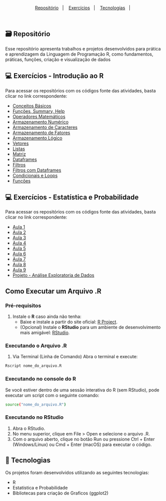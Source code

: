<p align="center">
  <a href="#">Repositório</a>&nbsp;&nbsp;&nbsp;|&nbsp;&nbsp;&nbsp;
  <a href="#-exercicios">Exercícios</a>&nbsp;&nbsp;&nbsp;|&nbsp;&nbsp;&nbsp;
  <a href="#-tecnologias">Tecnologias</a>&nbsp;&nbsp;&nbsp;|&nbsp;&nbsp;&nbsp;
 </p>
 
 <br>

## 🗃️ Repositório

Esse repositório apresenta trabalhos e projetos desenvolvidos para prática e aprendizagem da Linguagem de Programação R, como fundamentos, práticas, funções, criação e visualização de dados

## 💻 Exercícios - Introdução ao R

Para acessar os repositórios com os códigos fonte das atividades, basta clicar no link correspondente:

- [Conceitos Básicos](https://github.com/Karimangfn/R-Basico/tree/main/Exerc%C3%ADcios%20-%20Introdu%C3%A7%C3%A3o%20ao%20R/Exercicio%201)
- [Funções, Summary, Help](https://github.com/Karimangfn/R-Basico/tree/main/Exerc%C3%ADcios%20-%20Introdu%C3%A7%C3%A3o%20ao%20R/Exercicio%202)
- [Operadores Matemáticos](https://github.com/Karimangfn/R-Basico/tree/main/Exerc%C3%ADcios%20-%20Introdu%C3%A7%C3%A3o%20ao%20R/Exercicio%203)
- [Armazenamento Numérico](https://github.com/Karimangfn/R-Basico/tree/main/Exerc%C3%ADcios%20-%20Introdu%C3%A7%C3%A3o%20ao%20R/Exercicio%204)
- [Armazenamento de Caracteres](https://github.com/Karimangfn/R-Basico/tree/main/Exerc%C3%ADcios%20-%20Introdu%C3%A7%C3%A3o%20ao%20R/Exercicio%205)
- [Armazenamento de Fatores](https://github.com/Karimangfn/R-Basico/tree/main/Exerc%C3%ADcios%20-%20Introdu%C3%A7%C3%A3o%20ao%20R/Exercicio%206)
- [Armazenamento Lógico](https://github.com/Karimangfn/R-Basico/tree/main/Exerc%C3%ADcios%20-%20Introdu%C3%A7%C3%A3o%20ao%20R/Exercicio%207)
- [Vetores](https://github.com/Karimangfn/R-Basico/tree/main/Exerc%C3%ADcios%20-%20Introdu%C3%A7%C3%A3o%20ao%20R/Exercicio%208)
- [Listas](https://github.com/Karimangfn/R-Basico/tree/main/Exerc%C3%ADcios%20-%20Introdu%C3%A7%C3%A3o%20ao%20R/Exercicio%209)
- [Matriz](https://github.com/Karimangfn/R-Basico/tree/main/Exerc%C3%ADcios%20-%20Introdu%C3%A7%C3%A3o%20ao%20R/Exercicio%2010)
- [Dataframes](https://github.com/Karimangfn/R-Basico/tree/main/Exerc%C3%ADcios%20-%20Introdu%C3%A7%C3%A3o%20ao%20R/Exercicio%2011)
- [Filtros](https://github.com/Karimangfn/R-Basico/tree/main/Exerc%C3%ADcios%20-%20Introdu%C3%A7%C3%A3o%20ao%20R/Exercicio%2012)
- [Filtros com Dataframes](https://github.com/Karimangfn/R-Basico/tree/main/Exerc%C3%ADcios%20-%20Introdu%C3%A7%C3%A3o%20ao%20R/Exercicio%2013)
- [Condicionais e Loops](https://github.com/Karimangfn/R-Basico/tree/main/Exerc%C3%ADcios%20-%20Introdu%C3%A7%C3%A3o%20ao%20R/Exercicio%2014)
- [Funções](https://github.com/Karimangfn/R-Basico/tree/main/Exerc%C3%ADcios%20-%20Introdu%C3%A7%C3%A3o%20ao%20R/Exercicio%2015)
</p>

## 💻 Exercícios - Estatística e Probabilidade

Para acessar os repositórios com os códigos fonte das atividades, basta clicar no link correspondente:

- [Aula 1](https://github.com/Karimangfn/Estatistica-e-Probabilidade-IFSP/tree/main/Exerc%C3%ADcios%20-%20Estat%C3%ADstica%20e%20Probabilidade/Aula%201)
- [Aula 2](https://github.com/Karimangfn/Estatistica-e-Probabilidade-IFSP/tree/main/Exerc%C3%ADcios%20-%20Estat%C3%ADstica%20e%20Probabilidade/Aula%202)
- [Aula 3](https://github.com/Karimangfn/Estatistica-e-Probabilidade-IFSP/tree/main/Exerc%C3%ADcios%20-%20Estat%C3%ADstica%20e%20Probabilidade/Aula%203)
- [Aula 4](https://github.com/Karimangfn/Estatistica-e-Probabilidade-IFSP/tree/main/Exerc%C3%ADcios%20-%20Estat%C3%ADstica%20e%20Probabilidade/Aula%204)
- [Aula 5](https://github.com/Karimangfn/Estatistica-e-Probabilidade-IFSP/tree/main/Exerc%C3%ADcios%20-%20Estat%C3%ADstica%20e%20Probabilidade/Aula%205)
- [Aula 6](https://github.com/Karimangfn/Estatistica-e-Probabilidade-IFSP/tree/main/Exerc%C3%ADcios%20-%20Estat%C3%ADstica%20e%20Probabilidade/Aula%206)
- [Aula 7](https://github.com/Karimangfn/Estatistica-e-Probabilidade-IFSP/tree/main/Exerc%C3%ADcios%20-%20Estat%C3%ADstica%20e%20Probabilidade/Aula%207)
- [Aula 8](https://github.com/Karimangfn/Estatistica-e-Probabilidade-IFSP/tree/main/Exerc%C3%ADcios%20-%20Estat%C3%ADstica%20e%20Probabilidade/Aula%208)
- [Aula 9](https://github.com/Karimangfn/Estatistica-e-Probabilidade-IFSP/tree/main/Exerc%C3%ADcios%20-%20Estat%C3%ADstica%20e%20Probabilidade/Aula%209)
- [Projeto - Análise Exploratoria de Dados](https://github.com/Karimangfn/Estatistica-e-Probabilidade-IFSP/tree/main/Exerc%C3%ADcios%20-%20Estat%C3%ADstica%20e%20Probabilidade/Projeto%20-%20An%C3%A1lise%20Exploratoria%20de%20Dados)

## Como Executar um Arquivo .R

### Pré-requisitos
1. Instale o **R** caso ainda não tenha:
   - Baixe e instale a partir do site oficial: [R Project](https://cran.r-project.org/).
   - (Opcional) Instale o **RStudio** para um ambiente de desenvolvimento mais amigável: [RStudio](https://posit.co/download/rstudio-desktop/).

### Executando o Arquivo .R

1. Via Terminal (Linha de Comando)
Abra o terminal e execute:
```sh
Rscript nome_do_arquivo.R
```

### Executando no console do R
Se você estiver dentro de uma sessão interativa do R (sem RStudio), pode executar um script com o seguinte comando:

```sh
source("nome_do_arquivo.R")
```

### Executando no RStudio
1. Abra o RStudio.
2. No menu superior, clique em File > Open e selecione o arquivo .R.
3. Com o arquivo aberto, clique no botão Run ou pressione Ctrl + Enter (Windows/Linux) ou Cmd + Enter (macOS) para executar o código.



## 🚀 Tecnologias

Os projetos foram desenvolvidos utilizando as seguintes tecnologias:

- R
- Estatística e Probabilidade
- Bibliotecas para criação de Graficos (ggplot2)
